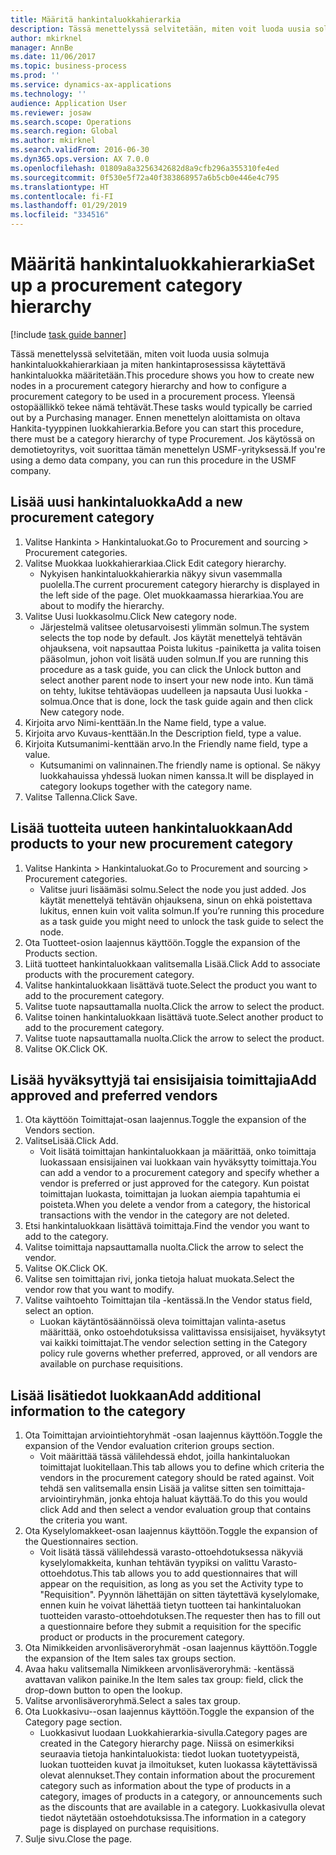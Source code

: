 ```yaml
---
title: Määritä hankintaluokkahierarkia
description: Tässä menettelyssä selvitetään, miten voit luoda uusia solmuja hankintaluokkahierarkiaan ja miten hankintaprosessissa käytettävä hankintaluokka määritetään.
author: mkirknel
manager: AnnBe
ms.date: 11/06/2017
ms.topic: business-process
ms.prod: ''
ms.service: dynamics-ax-applications
ms.technology: ''
audience: Application User
ms.reviewer: josaw
ms.search.scope: Operations
ms.search.region: Global
ms.author: mkirknel
ms.search.validFrom: 2016-06-30
ms.dyn365.ops.version: AX 7.0.0
ms.openlocfilehash: 01809a8a3256342682d8a9cfb296a355310fe4ed
ms.sourcegitcommit: 0f530e5f72a40f383868957a6b5cb0e446e4c795
ms.translationtype: HT
ms.contentlocale: fi-FI
ms.lasthandoff: 01/29/2019
ms.locfileid: "334516"
---
```

# <a name="set-up-a-procurement-category-hierarchy"></a><span data-ttu-id="c2827-103">Määritä hankintaluokkahierarkia</span><span class="sxs-lookup"><span data-stu-id="c2827-103">Set up a procurement category hierarchy</span></span>

[!include [task guide banner](../../includes/task-guide-banner.md)]

<span data-ttu-id="c2827-104">Tässä menettelyssä selvitetään, miten voit luoda uusia solmuja hankintaluokkahierarkiaan ja miten hankintaprosessissa käytettävä hankintaluokka määritetään.</span><span class="sxs-lookup"><span data-stu-id="c2827-104">This procedure shows you how to create new nodes in a procurement category hierarchy and how to configure a procurement category to be used in a procurement process.</span></span> <span data-ttu-id="c2827-105">Yleensä ostopäällikkö tekee nämä tehtävät.</span><span class="sxs-lookup"><span data-stu-id="c2827-105">These tasks would typically be carried out by a Purchasing manager.</span></span> <span data-ttu-id="c2827-106">Ennen menettelyn aloittamista on oltava Hankita-tyyppinen luokkahierarkia.</span><span class="sxs-lookup"><span data-stu-id="c2827-106">Before you can start this procedure, there must be a category hierarchy of type Procurement.</span></span> <span data-ttu-id="c2827-107">Jos käytössä on demotietoyritys, voit suorittaa tämän menettelyn USMF-yrityksessä.</span><span class="sxs-lookup"><span data-stu-id="c2827-107">If you're using a demo data company, you can run this procedure in the USMF company.</span></span>


## <a name="add-a-new-procurement-category"></a><span data-ttu-id="c2827-108">Lisää uusi hankintaluokka</span><span class="sxs-lookup"><span data-stu-id="c2827-108">Add a new procurement category</span></span>
1. <span data-ttu-id="c2827-109">Valitse Hankinta > Hankintaluokat.</span><span class="sxs-lookup"><span data-stu-id="c2827-109">Go to Procurement and sourcing > Procurement categories.</span></span>
2. <span data-ttu-id="c2827-110">Valitse Muokkaa luokkahierarkiaa.</span><span class="sxs-lookup"><span data-stu-id="c2827-110">Click Edit category hierarchy.</span></span>
    * <span data-ttu-id="c2827-111">Nykyisen hankintaluokkahierarkia näkyy sivun vasemmalla puolella.</span><span class="sxs-lookup"><span data-stu-id="c2827-111">The current procurement category hierarchy is displayed in the left side of the page.</span></span> <span data-ttu-id="c2827-112">Olet muokkaamassa hierarkiaa.</span><span class="sxs-lookup"><span data-stu-id="c2827-112">You  are about to modify the hierarchy.</span></span>  
3. <span data-ttu-id="c2827-113">Valitse Uusi luokkasolmu.</span><span class="sxs-lookup"><span data-stu-id="c2827-113">Click New category node.</span></span>
    * <span data-ttu-id="c2827-114">Järjestelmä valitsee oletusarvoisesti ylimmän solmun.</span><span class="sxs-lookup"><span data-stu-id="c2827-114">The system selects the top node by default.</span></span> <span data-ttu-id="c2827-115">Jos käytät menettelyä tehtävän ohjauksena, voit napsauttaa Poista lukitus -painiketta ja valita toisen pääsolmun, johon voit lisätä uuden solmun.</span><span class="sxs-lookup"><span data-stu-id="c2827-115">If you are running this procedure as a task guide, you can click the Unlock button and select another parent node to insert your new node into.</span></span> <span data-ttu-id="c2827-116">Kun tämä on tehty, lukitse tehtäväopas uudelleen ja napsauta Uusi luokka -solmua.</span><span class="sxs-lookup"><span data-stu-id="c2827-116">Once that is done, lock the task guide again and then click New category node.</span></span>  
4. <span data-ttu-id="c2827-117">Kirjoita arvo Nimi-kenttään.</span><span class="sxs-lookup"><span data-stu-id="c2827-117">In the Name field, type a value.</span></span>
5. <span data-ttu-id="c2827-118">Kirjoita arvo Kuvaus-kenttään.</span><span class="sxs-lookup"><span data-stu-id="c2827-118">In the Description field, type a value.</span></span>
6. <span data-ttu-id="c2827-119">Kirjoita Kutsumanimi-kenttään arvo.</span><span class="sxs-lookup"><span data-stu-id="c2827-119">In the Friendly name field, type a value.</span></span>
    * <span data-ttu-id="c2827-120">Kutsumanimi on valinnainen.</span><span class="sxs-lookup"><span data-stu-id="c2827-120">The friendly name is optional.</span></span> <span data-ttu-id="c2827-121">Se näkyy luokkahauissa yhdessä luokan nimen kanssa.</span><span class="sxs-lookup"><span data-stu-id="c2827-121">It will be displayed in category lookups together with the category name.</span></span>  
7. <span data-ttu-id="c2827-122">Valitse Tallenna.</span><span class="sxs-lookup"><span data-stu-id="c2827-122">Click Save.</span></span>

## <a name="add-products-to-your-new-procurement-category"></a><span data-ttu-id="c2827-123">Lisää tuotteita uuteen hankintaluokkaan</span><span class="sxs-lookup"><span data-stu-id="c2827-123">Add products to your new procurement category</span></span>
1. <span data-ttu-id="c2827-124">Valitse Hankinta > Hankintaluokat.</span><span class="sxs-lookup"><span data-stu-id="c2827-124">Go to Procurement and sourcing > Procurement categories.</span></span>
    * <span data-ttu-id="c2827-125">Valitse juuri lisäämäsi solmu.</span><span class="sxs-lookup"><span data-stu-id="c2827-125">Select the node you just added.</span></span> <span data-ttu-id="c2827-126">Jos käytät menettelyä tehtävän ohjauksena, sinun on ehkä poistettava lukitus, ennen kuin voit valita solmun.</span><span class="sxs-lookup"><span data-stu-id="c2827-126">If you’re running this procedure as a task guide you might need to unlock the task guide to select the node.</span></span>  
2. <span data-ttu-id="c2827-127">Ota Tuotteet-osion laajennus käyttöön.</span><span class="sxs-lookup"><span data-stu-id="c2827-127">Toggle the expansion of the Products section.</span></span>
3. <span data-ttu-id="c2827-128">Liitä tuotteet hankintaluokkaan valitsemalla Lisää.</span><span class="sxs-lookup"><span data-stu-id="c2827-128">Click Add to associate products with the procurement category.</span></span>
4. <span data-ttu-id="c2827-129">Valitse hankintaluokkaan lisättävä tuote.</span><span class="sxs-lookup"><span data-stu-id="c2827-129">Select the product you want to add to the procurement category.</span></span>
5. <span data-ttu-id="c2827-130">Valitse tuote napsauttamalla nuolta.</span><span class="sxs-lookup"><span data-stu-id="c2827-130">Click the arrow to select the product.</span></span>
6. <span data-ttu-id="c2827-131">Valitse toinen hankintaluokkaan lisättävä tuote.</span><span class="sxs-lookup"><span data-stu-id="c2827-131">Select another product to add to the procurement category.</span></span>
7. <span data-ttu-id="c2827-132">Valitse tuote napsauttamalla nuolta.</span><span class="sxs-lookup"><span data-stu-id="c2827-132">Click the arrow to select the product.</span></span>
8. <span data-ttu-id="c2827-133">Valitse OK.</span><span class="sxs-lookup"><span data-stu-id="c2827-133">Click OK.</span></span>

## <a name="add-approved-and-preferred-vendors"></a><span data-ttu-id="c2827-134">Lisää hyväksyttyjä tai ensisijaisia toimittajia</span><span class="sxs-lookup"><span data-stu-id="c2827-134">Add approved and preferred vendors</span></span>
1. <span data-ttu-id="c2827-135">Ota käyttöön Toimittajat-osan laajennus.</span><span class="sxs-lookup"><span data-stu-id="c2827-135">Toggle the expansion of the Vendors section.</span></span>
2. <span data-ttu-id="c2827-136">ValitseLisää.</span><span class="sxs-lookup"><span data-stu-id="c2827-136">Click Add.</span></span>
    * <span data-ttu-id="c2827-137">Voit lisätä toimittajan hankintaluokkaan ja määrittää, onko toimittaja luokassaan ensisijainen vai luokkaan vain hyväksytty toimittaja.</span><span class="sxs-lookup"><span data-stu-id="c2827-137">You can add a vendor to a procurement category and specify whether a vendor is preferred or just approved for the category.</span></span> <span data-ttu-id="c2827-138">Kun poistat toimittajan luokasta, toimittajan ja luokan aiempia tapahtumia ei poisteta.</span><span class="sxs-lookup"><span data-stu-id="c2827-138">When you delete a vendor from a category, the historical transactions with the vendor in the category are not deleted.</span></span>   
3. <span data-ttu-id="c2827-139">Etsi hankintaluokkaan lisättävä toimittaja.</span><span class="sxs-lookup"><span data-stu-id="c2827-139">Find the vendor you want to add to the category.</span></span>
4. <span data-ttu-id="c2827-140">Valitse toimittaja napsauttamalla nuolta.</span><span class="sxs-lookup"><span data-stu-id="c2827-140">Click the arrow to select the vendor.</span></span>
5. <span data-ttu-id="c2827-141">Valitse OK.</span><span class="sxs-lookup"><span data-stu-id="c2827-141">Click OK.</span></span>
6. <span data-ttu-id="c2827-142">Valitse sen toimittajan rivi, jonka tietoja haluat muokata.</span><span class="sxs-lookup"><span data-stu-id="c2827-142">Select the vendor row that you want to modify.</span></span>
7. <span data-ttu-id="c2827-143">Valitse vaihtoehto Toimittajan tila -kentässä.</span><span class="sxs-lookup"><span data-stu-id="c2827-143">In the Vendor status field, select an option.</span></span>
    * <span data-ttu-id="c2827-144">Luokan käytäntösäännöissä oleva toimittajan valinta-asetus määrittää, onko ostoehdotuksissa valittavissa ensisijaiset, hyväksytyt vai kaikki toimittajat.</span><span class="sxs-lookup"><span data-stu-id="c2827-144">The vendor selection setting in the Category policy rule governs whether preferred, approved, or all vendors are available on purchase requisitions.</span></span>   

## <a name="add-additional-information-to-the-category"></a><span data-ttu-id="c2827-145">Lisää lisätiedot luokkaan</span><span class="sxs-lookup"><span data-stu-id="c2827-145">Add additional information to the category</span></span>
1. <span data-ttu-id="c2827-146">Ota Toimittajan arviointiehtoryhmät -osan laajennus käyttöön.</span><span class="sxs-lookup"><span data-stu-id="c2827-146">Toggle the expansion of the Vendor evaluation criterion groups section.</span></span>
    * <span data-ttu-id="c2827-147">Voit määrittää tässä välilehdessä ehdot, joilla hankintaluokan toimittajat luokitellaan.</span><span class="sxs-lookup"><span data-stu-id="c2827-147">This tab allows you to define which criteria the vendors in the procurement category should be rated against.</span></span> <span data-ttu-id="c2827-148">Voit tehdä sen valitsemalla ensin Lisää ja valitse sitten sen toimittaja-arviointiryhmän, jonka ehtoja haluat käyttää.</span><span class="sxs-lookup"><span data-stu-id="c2827-148">To do this you would click Add and then select a vendor evaluation group that contains the criteria you want.</span></span>  
2. <span data-ttu-id="c2827-149">Ota Kyselylomakkeet-osan laajennus käyttöön.</span><span class="sxs-lookup"><span data-stu-id="c2827-149">Toggle the expansion of the Questionnaires section.</span></span>
    * <span data-ttu-id="c2827-150">Voit lisätä tässä välilehdessä varasto-ottoehdotuksessa näkyviä kyselylomakkeita, kunhan tehtävän tyypiksi on valittu Varasto-ottoehdotus.</span><span class="sxs-lookup"><span data-stu-id="c2827-150">This tab allows you to add questionnaires that will appear on the requisition, as long as you set the Activity type to "Requisition".</span></span> <span data-ttu-id="c2827-151">Pyynnön lähettäjän on sitten täytettävä kyselylomake, ennen kuin he voivat lähettää tietyn tuotteen tai hankintaluokan tuotteiden varasto-ottoehdotuksen.</span><span class="sxs-lookup"><span data-stu-id="c2827-151">The requester then has to fill out a questionnaire before they submit a requisition for the specific product or products in the procurement category.</span></span>  
3. <span data-ttu-id="c2827-152">Ota Nimikkeiden arvonlisäveroryhmät -osan laajennus käyttöön.</span><span class="sxs-lookup"><span data-stu-id="c2827-152">Toggle the expansion of the Item sales tax groups section.</span></span>
4. <span data-ttu-id="c2827-153">Avaa haku valitsemalla Nimikkeen arvonlisäveroryhmä: -kentässä avattavan valikon painike.</span><span class="sxs-lookup"><span data-stu-id="c2827-153">In the Item sales tax group: field, click the drop-down button to open the lookup.</span></span>
5. <span data-ttu-id="c2827-154">Valitse arvonlisäveroryhmä.</span><span class="sxs-lookup"><span data-stu-id="c2827-154">Select a sales tax group.</span></span>
6. <span data-ttu-id="c2827-155">Ota Luokkasivu--osan laajennus käyttöön.</span><span class="sxs-lookup"><span data-stu-id="c2827-155">Toggle the expansion of the Category page section.</span></span>
    * <span data-ttu-id="c2827-156">Luokkasivut luodaan Luokkahierarkia-sivulla.</span><span class="sxs-lookup"><span data-stu-id="c2827-156">Category pages are created in the Category hierarchy page.</span></span> <span data-ttu-id="c2827-157">Niissä on esimerkiksi seuraavia tietoja hankintaluokista: tiedot luokan tuotetyypeistä, luokan tuotteiden kuvat ja ilmoitukset, kuten luokassa käytettävissä olevat alennukset.</span><span class="sxs-lookup"><span data-stu-id="c2827-157">They contain information about the procurement category such as information about the type of products in a category, images of products in a category, or announcements such as the discounts that are available in a category.</span></span> <span data-ttu-id="c2827-158">Luokkasivulla olevat tiedot näytetään ostoehdotuksissa.</span><span class="sxs-lookup"><span data-stu-id="c2827-158">The information in a category page is displayed on purchase requisitions.</span></span>  
7. <span data-ttu-id="c2827-159">Sulje sivu.</span><span class="sxs-lookup"><span data-stu-id="c2827-159">Close the page.</span></span>

